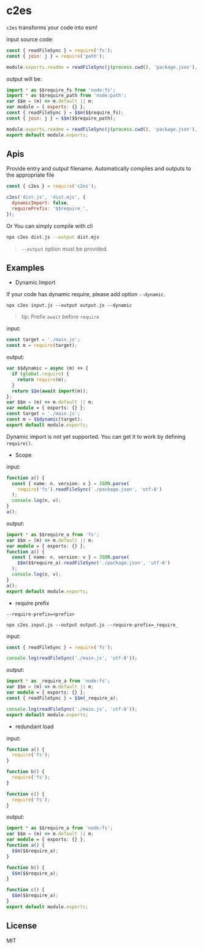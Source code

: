 # c2es

`c2es` transforms your code into esm!

input source code:

```js
const { readFileSync } = require('fs');
const { join: j } = require('path');

module.exports.readme = readFileSync(j(process.cwd(), 'package.json'), 'utf-8');
```

output will be:

```js
import * as $$require_fs from 'node:fs';
import * as $$require_path from 'node:path';
var $$m = (m) => m.default || m;
var module = { exports: {} };
const { readFileSync } = $$m($$require_fs);
const { join: j } = $$m($$require_path);

module.exports.readme = readFileSync(j(process.cwd(), 'package.json'), 'utf-8');
export default module.exports;
```

## Apis

Provide entry and output filename. Automatically compiles and outputs to the appropriate file

```js
const { c2es } = require('c2es');

c2es('dist.js', 'dist.mjs', {
  dynamicImport: false,
  requirePrefix: '$$require_',
});
```

Or You can simply compile with cli

```bash
npx c2es dist.js --output dist.mjs
```

> `--output` option must be provided.

## Examples

- Dynamic Import

If your code has dynamic require, please add option `--dynamic`.

`npx c2es input.js --output output.js --dynamic`

> tip: Prefix `await` before `require`

input:

```ts
const target = './main.js';
const m = require(target);
```

output:

```ts
var $$dynamic = async (m) => {
  if (global.require) {
    return require(m);
  }
  return $$m(await import(m));
};
var $$m = (m) => m.default || m;
var module = { exports: {} };
const target = './main.js';
const m = $$dynamic(target);
export default module.exports;
```

Dynamic import is not yet supported. You can get it to work by defining `require()`.

- Scope

input:

```ts
function a() {
  const { name: n, version: v } = JSON.parse(
    require('fs').readFileSync('./package.json', 'utf-8')
  );
  console.log(n, v);
}
a();
```

output:

```ts
import * as $$require_a from 'fs';
var $$m = (m) => m.default || m;
var module = { exports: {} };
function a() {
  const { name: n, version: v } = JSON.parse(
    $$m($$require_a).readFileSync('./package.json', 'utf-8')
  );
  console.log(n, v);
}
a();
export default module.exports;
```

- require prefix

`--require-prefix=<prefix>`

`npx c2es input.js --output output.js --require-prefix=_require_`

input:

```ts
const { readFileSync } = require('fs');

console.log(readFileSync('./main.js', 'utf-8'));
```

output:

```ts
import * as _require_a from 'node:fs';
var $$m = (m) => m.default || m;
var module = { exports: {} };
const { readFileSync } = $$m(_require_a);

console.log(readFileSync('./main.js', 'utf-8'));
export default module.exports;
```

- redundant load

input:

```ts
function a() {
  require('fs');
}

function b() {
  require('fs');
}

function c() {
  require('fs');
}
```

output:

```ts
import * as $$require_a from 'node:fs';
var $$m = (m) => m.default || m;
var module = { exports: {} };
function a() {
  $$m($$require_a);
}

function b() {
  $$m($$require_a);
}

function c() {
  $$m($$require_a);
}
export default module.exports;
```

## License

MIT
